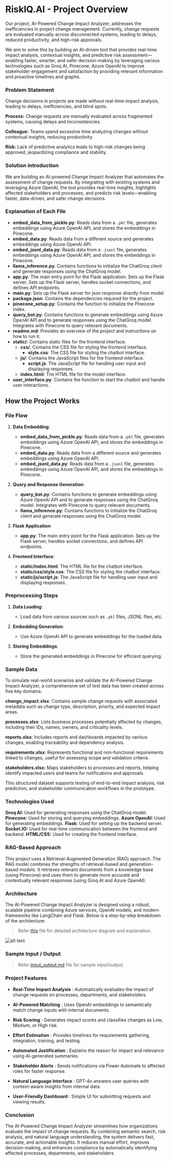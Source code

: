 # RiskIQ.AI - Project Overview

Our project, AI-Powered Change Impact Analyzer, addresses the inefficiencies in project change management. Currently, change requests are evaluated manually across disconnected systems, leading to delays, reduced productivity, and high-risk approvals.

We aim to solve this by building an AI-driven tool that provides real-time impact analysis, contextual insights, and predictive risk assessment—enabling faster, smarter, and safer decision-making by leveraging various technologies such as Groq AI, Pinecone, Azure OpenAI to improve stakeholder engagement and satisfaction by providing relevant information and proactive timelines and graphs.

### Problem Statement

Change decisions in projects are made without real-time impact analysis, leading to delays, inefficiencies, and blind spots.

**Process:** Change requests are manually evaluated across fragmented systems, causing delays and inconsistencies.

**Colleague:** Teams spend excessive time analyzing changes without contextual insights, reducing productivity.

**Risk:** Lack of predictive analytics leads to high-risk changes being approved, jeopardizing compliance and stability.

### Solution introduction

We are building an AI-powered Change Impact Analyzer that automates the assessment of change requests. By integrating with existing systems and leveraging Azure OpenAI, the tool provides real-time insights, highlights affected stakeholders and processes, and predicts risk levels—enabling faster, data-driven, and safer change decisions.

### Explanation of Each File

- **embed_data_from_pickle.py**: Reads data from a `.pkl` file, generates embeddings using Azure OpenAI API, and stores the embeddings in Pinecone.
- **embed_data.py**: Reads data from a different source and generates embeddings using Azure OpenAI API.
- **embed_jsonl_data.py**: Reads data from a `.jsonl` file, generates embeddings using Azure OpenAI API, and stores the embeddings in Pinecone.
- **llama_inference.py**: Contains functions to initialize the ChatGroq client and generate responses using the ChatGroq model.
- **app.py**: The main entry point for the Flask application. Sets up the Flask server, Sets up the Flask server, handles socket connections, and defines API endpoints.
- **main.py**: Sets up the Flask server for json response directly from model
- **package.json**: Contains the dependencies required for the project.
- **pinecone_setup.py**: Contains the function to initialize the Pinecone index.
- **query_bot.py**: Contains functions to generate embeddings using Azure OpenAI API and to generate responses using the ChatGroq model. Integrates with Pinecone to query relevant documents.
- **readme.md**: Provides an overview of the project and instructions on how to run it.
- **static/**: Contains static files for the frontend interface.
    - **css/**: Contains the CSS file for styling the frontend interface.
        - **style.css**: The CSS file for styling the chatbot interface.
    - **js/**: Contains the JavaScript files for the frontend interface.
        - **script.js**: The JavaScript file for handling user input and displaying responses.
    - **index.html**: The HTML file for the model interface.
- **user_interface.py**: Contains the function to start the chatbot and handle user interactions.

## How the Project Works

### File Flow

1. **Data Embedding**:
    - **embed_data_from_pickle.py**: Reads data from a `.pkl` file, generates embeddings using Azure OpenAI API, and stores the embeddings in Pinecone.
    - **embed_data.py**: Reads data from a different source and generates embeddings using Azure OpenAI API.
    - **embed_jsonl_data.py**: Reads data from a `.jsonl` file, generates embeddings using Azure OpenAI API, and stores the embeddings in Pinecone.

2. **Query and Response Generation**:
    - **query_bot.py**: Contains functions to generate embeddings using Azure OpenAI API and to generate responses using the ChatGroq model. Integrates with Pinecone to query relevant documents.
    - **llama_inference.py**: Contains functions to initialize the ChatGroq client and generate responses using the ChatGroq model.

3. **Flask Application**:
    - **app.py**: The main entry point for the Flask application. Sets up the Flask server, handles socket connections, and defines API endpoints.

4. **Frontend Interface**:
    - **static/index.html**: The HTML file for the chatbot interface.
    - **static/css/style.css**: The CSS file for styling the chatbot interface.
    - **static/js/script.js**: The JavaScript file for handling user input and displaying responses.

### Preprocessing Steps

1. **Data Loading**:
    - Load data from various sources such as `.pkl` files, JSONL files, etc.

2. **Embedding Generation**:
    - Use Azure OpenAI API to generate embeddings for the loaded data.

3. **Storing Embeddings**:
    - Store the generated embeddings in Pinecone for efficient querying.

### Sample Data

To simulate real-world scenarios and validate the AI-Powered Change Impact Analyzer, a comprehensive set of test data has been created across five key domains:

**change_impact.xlsx**: Contains sample change requests with associated metadata such as change type, description, priority, and expected impact areas.

**processes.xlsx**: Lists business processes potentially affected by changes, including their IDs, names, owners, and criticality levels.

**reports.xlsx**: Includes reports and dashboards impacted by various changes, enabling traceability and dependency analysis.

**requirements.xlsx**: Represents functional and non-functional requirements linked to changes, useful for assessing scope and validation criteria.

**stakeholders.xlsx:** Maps stakeholders to processes and reports, helping identify impacted users and teams for notifications and approvals.

This structured dataset supports testing of end-to-end impact analysis, risk prediction, and stakeholder communication workflows in the prototype.


### Technologies Used
**Groq AI:** Used for generating responses using the ChatGroq model.
**Pinecone:** Used for storing and querying embeddings.
**Azure OpenAI:** Used for generating embeddings.
**Flask:** Used for setting up the backend server.
**Socket.IO:** Used for real-time communication between the frontend and backend.
**HTML/CSS:** Used for creating the frontend interface.

### RAG-Based Approach
This project uses a Retrieval-Augmented Generation (RAG) approach. The RAG model combines the strengths of retrieval-based and generation-based models. It retrieves relevant documents from a knowledge base (using Pinecone) and uses them to generate more accurate and contextually relevant responses (using Groq AI and Azure OpenAI).

### Architecture
The AI-Powered Change Impact Analyzer is designed using a robust, scalable pipeline combining Azure services, OpenAI models, and modern frameworks like LangChain and Flask. Below is a step-by-step breakdown of the architecture:

>Refer [this](input_output.md) file for detailed architecture diagram and explanation.

![alt text](<Pictures/arct dig.jpg>)

### Sample Input / Output 
>Refer [input_output.md](input_output.md) file for sample input/output.

### Project Features

- **Real-Time Impact Analysis** : Automatically evaluates the impact of change requests on processes, departments, and stakeholders.

- **AI-Powered Matching** :  Uses OpenAI embeddings to semantically match change inputs with internal documents.

- **Risk Scoring**  :   Generates impact scores and classifies changes as Low, Medium, or High risk.

- **Effort Estimation**  :   Provides timelines for requirements gathering, integration, training, and testing.

- **Automated Justification** :  Explains the reason for impact and relevance using AI-generated summaries.

- **Stakeholder Alerts**  :   Sends notifications via Power Automate to affected roles for faster response.

- **Natural Language Interface** :   GPT-4o answers user queries with context-aware insights from internal data.

- **User-Friendly Dashboard**  :   Simple UI for submitting requests and viewing results.



### Conclusion

The AI-Powered Change Impact Analyzer streamlines how organizations evaluate the impact of change requests. By combining semantic search, risk analysis, and natural language understanding, the system delivers fast, accurate, and actionable insights. It reduces manual effort, improves decision-making, and enhances compliance by automatically identifying affected processes, departments, and stakeholders. 